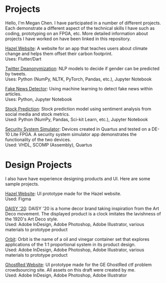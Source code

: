 # Projects
Hello, I'm Megan Chen. I have participated in a number of different projects. Each demonstrate a different aspect of the technical skills I have such as coding, prototyping on an FPGA, etc. More detailed information about projects I have worked on have been linked in this repository. 

[Hazel Website](https://github.com/meganc46/Projects/blob/main/README-Hazel.md): A website for an app that teaches users about climate change and helps them offset their carbon footprint.\
Uses: Flutter/Dart

[Twitter Deanonymization](https://github.com/dakshthemaker/cs4650_project): NLP models to decide if gender can be predicted by tweets.\
Uses: Python (NumPy, NLTK, PyTorch, Pandas, etc.), Jupyter Notebook

[Fake News Detector](https://github.com/gt-big-data/fake-news): Using machine learning to detect fake news within articles.\
Uses: Python, Jupyter Notebook

[Stock Prediction](https://github.com/meganc46/Projects/blob/main/README-Stocks.md): Stock prediction model using sentiment analysis from social media and stock metrics.\
Used: Python (NumPy, Pandas, Sci-kit Learn, etc.), Jupyter Notebook 

[Security System Simulator](https://github.com/meganc46/Projects/blob/main/README-Security.md): Devices created in Quartus and tested on a DE-10 Lite FPGA. A security system simulator app demonstrates the functionality of the two devices.\
Used: VHDL, SCOMP (Assembly), Quartus

# Design Projects
I also have have experience designing products and UI. Here are some sample projects.

[Hazel Website](https://www.figma.com/proto/cl4hk8Ucg22Zz8h6nvKMxp/REVISION?node-id=206%3A380&scali%5B%E2%80%A6%5Did=0%3A1&starting-point-node-id=206%3A380&show-proto-sidebar=1&scaling=scale-down): UI prototype made for the Hazel website.\
Used: Figma

[DAISY '20](https://github.com/meganc46/Projects/blob/main/daisy20-poster.PNG): DAISY '20 is a home decor brand taking inspiration from the Art Deco movement. The displayed product is a clock imitates the lavishness of the 1920's Art Deco style.\
Used: Adobe InDesign, Adobe Photoshop, Adobe Illustrator, various materials to prototype product

[Orbit](https://github.com/meganc46/Projects/blob/main/README-Design.md#orbit): Orbit is the name of a oil and vinegar container set that explores applications of the 1:1 proportional system in its product design.\
Used: Adobe InDesign, Adobe Photoshop, Adobe Illustrator, various materials to prototype product

[GhostRed Website](https://www.figma.com/proto/lNSYe4n8MXU4iFJItb4X0v/GhostRed?node-id=2%3A2&scaling=scale-down&page-id=0%3A1&starting-point-node-id=2%3A2): UI prototype made for the GE GhostRed ctf problem crowdsourcing site. All assets on this draft were created by me. \
Used: Adobe InDesign, Adobe Photoshop, Adobe Illustrator
